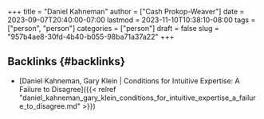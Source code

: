 +++
title = "Daniel Kahneman"
author = ["Cash Prokop-Weaver"]
date = 2023-09-07T20:40:00-07:00
lastmod = 2023-11-10T10:38:10-08:00
tags = ["person", "person"]
categories = ["person"]
draft = false
slug = "957b4ae8-30fd-4b40-b055-98ba71a37a22"
+++

## Backlinks {#backlinks}

-   [Daniel Kahneman, Gary Klein | Conditions for Intuitive Expertise: A Failure to Disagree]({{< relref "daniel_kahneman_gary_klein_conditions_for_intuitive_expertise_a_failure_to_disagree.md" >}})
